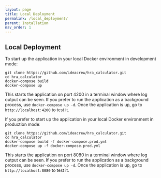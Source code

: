 ```yaml
---
layout: page
title: Local Deployment
permalink: /local_deployment/
parent: Installation
nav_order: 1
---
```


## Local Deployment
To start up the application in your local Docker environment in development mode:

```
git clone https://github.com/ideacrew/hra_calculator.git
cd hra_calculator
docker-compose build
docker-compose up
```
This starts the application on port 4200 in a terminal window where log output can be seen.  If you prefer to run the application as a background process, use `docker-compose up -d`.  Once the application is up, go to `http://localhost:4200` to test it.

If you prefer to start up the application in your local Docker environment in production mode:

```
git clone https://github.com/ideacrew/hra_calculator.git
cd hra_calculator
docker-compose build -f docker-compose.prod.yml
docker-compose up -f docker-compose.prod.yml
```
This starts the application on port 8080 in a terminal window where log output can be seen.  If you prefer to run the application as a background process, use `docker-compose up -d`.  Once the application is up, go to `http://localhost:8080` to test it.



